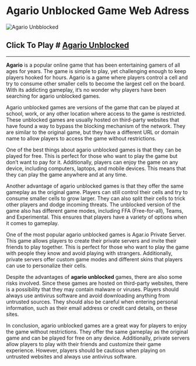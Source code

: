 # Agario Unblocked Game Web Adress
![Agario Unbblocked](https://i1.wp.com/www.atandme.com/wp-content/uploads/2016/01/agariodownload-home.jpg)
## Click To Play # [Agario Unblocked](https://agar2.live/)

-------------------------------
**Agario** is a popular online game that has been entertaining gamers of all ages for years. The game is simple to play, yet challenging enough to keep players hooked for hours. Agario is a game where players control a cell and try to consume other smaller cells to become the largest cell on the board. With its addicting gameplay, it’s no wonder why players have been searching for agario unblocked games.

Agario unblocked games are versions of the game that can be played at school, work, or any other location where access to the game is restricted. These unblocked games are usually hosted on third-party websites that have found a way to bypass the blocking mechanism of the network. They are similar to the original game, but they have a different URL or domain name to allow players to access the game without restrictions.

One of the best things about agario unblocked games is that they can be played for free. This is perfect for those who want to play the game but don’t want to pay for it. Additionally, players can enjoy the game on any device, including computers, laptops, and mobile devices. This means that they can play the game anywhere and at any time.

Another advantage of agario unblocked games is that they offer the same gameplay as the original game. Players can still control their cells and try to consume smaller cells to grow larger. They can also split their cells to trick other players and dodge incoming threats. The unblocked version of the game also has different game modes, including FFA (Free-for-all), Teams, and Experimental. This ensures that players have a variety of options when it comes to gameplay.

One of the most popular agario unblocked games is Agar.io Private Server. This game allows players to create their private servers and invite their friends to play together. This is perfect for those who want to play the game with people they know and avoid playing with strangers. Additionally, private servers offer custom game modes and different skins that players can use to personalize their cells.

Despite the advantages of **agario unblocked** games, there are also some risks involved. Since these games are hosted on third-party websites, there is a possibility that they may contain malware or viruses. Players should always use antivirus software and avoid downloading anything from untrusted sources. They should also be careful when entering personal information, such as their email address or credit card details, on these sites.

In conclusion, agario unblocked games are a great way for players to enjoy the game without restrictions. They offer the same gameplay as the original game and can be played for free on any device. Additionally, private servers allow players to play with their friends and customize their game experience. However, players should be cautious when playing on untrusted websites and always use antivirus software.
